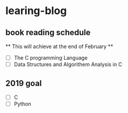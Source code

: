 # learing-blog
## book reading schedule

** This will achieve at the end of February **
- [ ] The C programming Language
- [ ] Data Structures and Algorithem Analysis in C

## 2019 goal

- [ ] C
- [ ] Python
